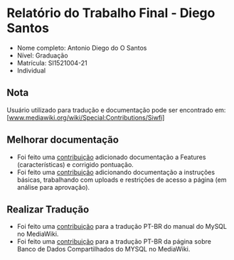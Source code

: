 # Relatório do Trabalho Final - Diego Santos

* Nome completo: Antonio Diego do O Santos
* Nível: Graduação
* Matrícula: SI1521004-21          
* Individual

## Nota

Usuário utilizado para tradução e documentação pode ser encontrado em: [www.mediawiki.org/wiki/Special:Contributions/Siwfi]

## Melhorar documentação

* Foi feito uma [contribuição](en.wikipedia.org/wiki/FHFS_(file_server)) adicionado documentação a Features (características) e corrigido pontuação.
* Foi feito  uma [contribuição](pt.wikipedia.org/w/index.php?title=Servidor_de_arquivos_HTTP&direction=prev&oldid=68638311) adicionando documentação a instruções básicas, trabalhando com uploads e restrições de acesso a página (em análise para aprovação).

## Realizar Tradução

* Foi feito uma [contribuição](www.mediawiki.org/wiki/Manual:MySQL/pt-br) para a tradução PT-BR do manual do MySQL no MediaWiki.
* Foi feito  uma [contribuição](w.wiki/BAsQ) para a tradução PT-BR da página sobre Banco de Dados Compartilhados do MYSQL no MediaWiki.
